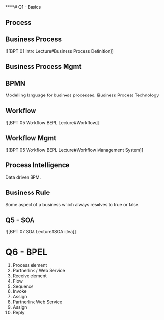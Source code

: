 ****# Q1 - Basics 
## Process 

## Business Process
![[BPT 01 Intro Lecture#Business Process Definition]]

## Business Process Mgmt

## BPMN
Modelling language for business processes. 
!Business Process Technology
## Workflow
![[BPT 05 Workflow BEPL Lecture#Workflow]]

## Workflow Mgmt
![[BPT 05 Workflow BEPL Lecture#Workflow Management System]]

## Process Intelligence
Data driven BPM. 

## Business Rule 
Some aspect of a business which always resolves to true or false. 

## Q5 - SOA 
![[BPT 07 SOA Lecture#SOA idea]]


 # Q6 - BPEL

 1. Process element 
 2. Partnerlink / Web Service 
 3. Receive element
 4. Flow
 5. Sequence 
 6. Invoke
 7. Assign
 8. Partnerlink Web Service 
 9. Assign
 10. Reply 
